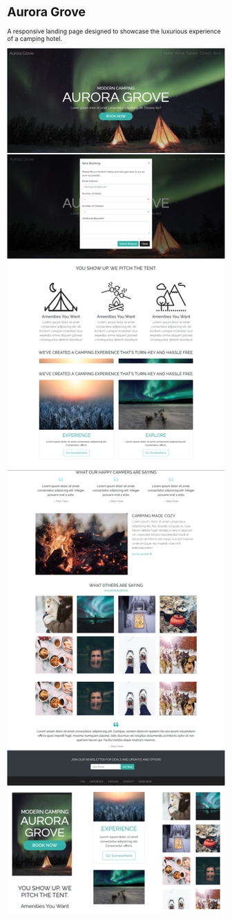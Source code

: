 # Aurora Grove
A responsive landing page designed to showcase the luxurious experience of a camping hotel.

<img src='./resources/1 Home.PNG'>
<img src='./resources/2 Home.PNG'>
<img src='./resources/3 Home.PNG'>
<img src='./resources/4 Home.PNG'>
<img src='./resources/5 Home.PNG'>
<img src='./resources/6 Home.PNG'>
<img src='./resources/7 Home.PNG'>
<img src='./resources/8 Home.png'>